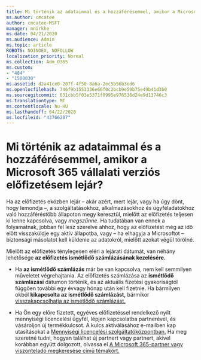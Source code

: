 ```yaml
---
title: Mi történik az adataimmal és a hozzáférésemmel, amikor a Microsoft 365 vállalati verziós előfizetésem lejár?
ms.author: cmcatee
author: cmcatee-MSFT
manager: mnirkhe
ms.date: 04/21/2020
ms.audience: Admin
ms.topic: article
ROBOTS: NOINDEX, NOFOLLOW
localization_priority: Normal
ms.collection: Adm_O365
ms.custom:
- "484"
- "1500030"
ms.assetid: d2a41ce0-207f-4f50-8a6a-2ec5b56b3ed6
ms.openlocfilehash: 746f9b1553336e66f0c2bcb9e59b75e49b41d3b0
ms.sourcegitcommit: 631cbb5f03e5371f0995e976536d24e9d13746c3
ms.translationtype: MT
ms.contentlocale: hu-HU
ms.lasthandoff: 04/22/2020
ms.locfileid: "43766207"
---
```

# <a name="what-happens-to-my-data-and-access-when-my-microsoft-365-for-business-subscription-ends"></a>Mi történik az adataimmal és a hozzáférésemmel, amikor a Microsoft 365 vállalati verziós előfizetésem lejár?

Ha az előfizetés eközben lejár – akár azért, mert lejár, vagy ha úgy dönt, hogy lemondja –, a szolgáltatásokhoz, alkalmazásokhoz és ügyféladatokhoz való hozzáféréstöbb állapoton megy keresztül, mielőtt az előfizetés teljesen ki lenne kapcsolva, vagy *megszűnne.* Ha tudatában van ennek a folyamatnak, jobban fel lesz szerelve ahhoz, hogy az előfizetést még az idő előtt visszaküldje egy aktív állapotba, vagy – ha elhagyja a Microsoftot – biztonsági másolatot kell küldenie az adatokról, mielőtt azokat végül törölné.
  
Mielőtt az előfizetés ténylegesen eléri a lejárati dátumát, van néhány lehetősége **az előfizetés ismétlődő számlázásának kezelésére.**
  
- Ha **az ismétlődő számlázás** már be van kapcsolva, nem kell semmilyen műveletet végrehajtania. Az előfizetés számlázása az **ismétlődő számlázási** dátumon történik, és az aktuális fizetési gyakoriságtól függően további egy évvagy hónap után kell fizetnie. Ha bármilyen okból **kikapcsolta az ismétlődő számlázást,** bármikor [visszakapcsolhatja az ismétlődő számlázást.](https://docs.microsoft.com/office365/admin/subscriptions-and-billing/renew-your-subscription#turn-recurring-billing-off-or-on)

- Ha Ön egy előre fizetett, egyéves előfizetéssel rendelkező nyílt mennyiségi licencelési ügyfél, lépjen kapcsolatba partnerével, és vásároljon új termékkulcsot. A kulcs aktiválásához e-mailben kap utasításokat a [Mennyiségi licencelési szolgáltatóközpontban.](https://go.microsoft.com/fwlink/p/?LinkID=282016) Ha meg szeretné tudni, hogyan találhat új partnert vagy partnert, akivel korábban együtt dolgozott, olvassa el [A Microsoft 365-partner vagy viszonteladó megkeresése című témakört.](https://docs.microsoft.com/office365/admin/manage/find-your-partner-or-reseller)